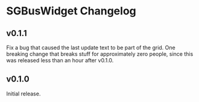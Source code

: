 # SGBusWidget Changelog

## v0.1.1
Fix a bug that caused the last update text to be part of the grid. One breaking change that breaks stuff for approximately zero people, since this was released less than an hour after v0.1.0.

## v0.1.0
Initial release.